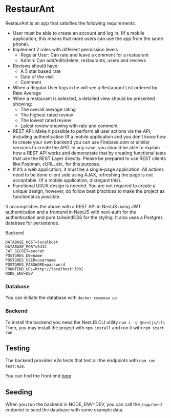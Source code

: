 # RestaurAnt

RestaurAnt is an app that satisfies the following requirements:
* User must be able to create an account and log in. (If a mobile application, this means that more users can use the app from the same phone).
* Implement 2 roles with different permission levels
    * Regular User: Can rate and leave a comment for a restaurant
    * Admin: Can add/edit/delete, restaurants, users and reviews
* Reviews should have:
    * A 5 star based rate
    * Date of the visit
    * Comment
* When a Regular User logs in he will see a Restaurant List ordered by Rate Average
* When a restaurant is selected, a detailed view should be presented showing:
    * The overall average rating
    * The highest rated review
    * The lowest rated review
    * Latest review showing with rate and comment
* REST API. Make it possible to perform all user actions via the API, including authentication (If a mobile application and you don’t know how to create your own backend you can use Firebase.com or similar services to create the API).
In any case, you should be able to explain how a REST API works and demonstrate that by creating functional tests that use the REST Layer directly. Please be prepared to use REST clients like Postman, cURL, etc. for this purpose.
* If it’s a web application, it must be a single-page application. All actions need to be done client side using AJAX, refreshing the page is not acceptable. (If a mobile application, disregard this).
* Functional UI/UX design is needed. You are not required to create a unique design, however, do follow best practices to make the project as functional as possible.

It accomplishes the above with a REST API in NestJS using JWT authentication and a frontend in NextJS with next-auth for the authentication and pure tailwindCSS for the styling. It also uses a Postgres database for persistence.

Backend
```
DATABASE_HOST=localhost
DATABASE_PORT=5432
JWT_SECRET=secret
POSTGRES_DB=name
POSTGRES_USER=username
POSTGRES_PASSWORD=password
FRONTEND_URL=http://localhost:3001
NODE_ENV=DEV
```
### Database

You can initiate the database with `docker compose up`

### Backend

To install the backend you need the NestJS CLI utility
`npm i -g @nestjs/cli`
Then, you may install the project with `npm install` and run it with `npm start run`

## Testing

The backend provides e2e tests that test all the endpoints with `npm run test:e2e`.

You can find the front end <a href="https://github.com/athanasso/restaur-ant">here</a>

## Seeding

When you run the backend in NODE_ENV=DEV, you can call the `/app/seed` endpoint to seed the database with some example data.